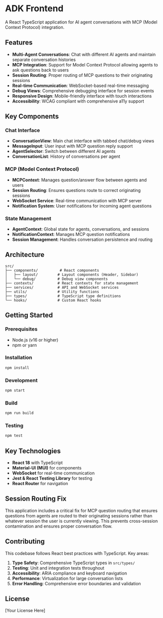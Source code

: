 # ADK Frontend

A React TypeScript application for AI agent conversations with MCP (Model Context Protocol) integration.

## Features

- **Multi-Agent Conversations**: Chat with different AI agents and maintain separate conversation histories
- **MCP Integration**: Support for Model Context Protocol allowing agents to ask questions back to users
- **Session Routing**: Proper routing of MCP questions to their originating sessions
- **Real-time Communication**: WebSocket-based real-time messaging
- **Debug Views**: Comprehensive debugging interface for session events
- **Responsive Design**: Mobile-friendly interface with touch interactions
- **Accessibility**: WCAG compliant with comprehensive a11y support

## Key Components

### Chat Interface
- **ConversationView**: Main chat interface with tabbed chat/debug views
- **MessageInput**: User input with MCP question reply support
- **AgentSelector**: Switch between different AI agents
- **ConversationList**: History of conversations per agent

### MCP (Model Context Protocol)
- **MCPContext**: Manages question/answer flow between agents and users
- **Session Routing**: Ensures questions route to correct originating sessions
- **WebSocket Service**: Real-time communication with MCP server
- **Notification System**: User notifications for incoming agent questions

### State Management
- **AgentContext**: Global state for agents, conversations, and sessions
- **NotificationContext**: Manages MCP question notifications
- **Session Management**: Handles conversation persistence and routing

## Architecture

```
src/
├── components/          # React components
│   ├── layout/         # Layout components (Header, Sidebar)
│   └── debug/          # Debug view components
├── contexts/           # React contexts for state management
├── services/           # API and WebSocket services
├── utils/              # Utility functions
├── types/              # TypeScript type definitions
└── hooks/              # Custom React hooks
```

## Getting Started

### Prerequisites
- Node.js (v16 or higher)
- npm or yarn

### Installation
```bash
npm install
```

### Development
```bash
npm start
```

### Build
```bash
npm run build
```

### Testing
```bash
npm test
```

## Key Technologies

- **React 18** with TypeScript
- **Material-UI (MUI)** for components
- **WebSocket** for real-time communication
- **Jest & React Testing Library** for testing
- **React Router** for navigation

## Session Routing Fix

This application includes a critical fix for MCP question routing that ensures questions from agents are routed to their originating sessions rather than whatever session the user is currently viewing. This prevents cross-session contamination and ensures proper conversation flow.

## Contributing

This codebase follows React best practices with TypeScript. Key areas:

1. **Type Safety**: Comprehensive TypeScript types in `src/types/`
2. **Testing**: Unit and integration tests throughout
3. **Accessibility**: ARIA compliance and keyboard navigation
4. **Performance**: Virtualization for large conversation lists
5. **Error Handling**: Comprehensive error boundaries and validation

## License

[Your License Here]